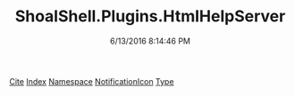 ﻿---
title: ShoalShell.Plugins.HtmlHelpServer
date: 6/13/2016 8:14:46 PM
---

[Cite](T-ShoalShell.Plugins.HtmlHelpServer.Cite.html)
[Index](T-ShoalShell.Plugins.HtmlHelpServer.Index.html)
[Namespace](T-ShoalShell.Plugins.HtmlHelpServer.Namespace.html)
[NotificationIcon](T-ShoalShell.Plugins.HtmlHelpServer.NotificationIcon.html)
[Type](T-ShoalShell.Plugins.HtmlHelpServer.Type.html)
